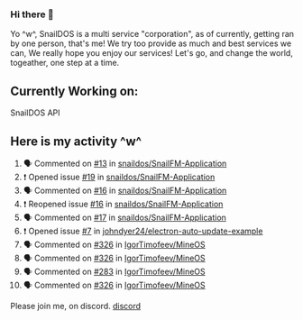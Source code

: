 ### Hi there 👋
Yo ^w^,
SnailDOS is a multi service "corporation", as of currently, getting ran by one person, that's me!
We try too provide as much and best services we can, We really hope you enjoy our services!
Let's go, and change the world, togeather, one step at a time.
## Currently Working on:
SnailDOS API
## Here is my activity ^w^
<!--START_SECTION:activity-->
1. 🗣 Commented on [#13](https://github.com/snaildos/SnailFM-Application/issues/13) in [snaildos/SnailFM-Application](https://github.com/snaildos/SnailFM-Application)
2. ❗️ Opened issue [#19](https://github.com/snaildos/SnailFM-Application/issues/19) in [snaildos/SnailFM-Application](https://github.com/snaildos/SnailFM-Application)
3. 🗣 Commented on [#16](https://github.com/snaildos/SnailFM-Application/issues/16) in [snaildos/SnailFM-Application](https://github.com/snaildos/SnailFM-Application)
4. ❗️ Reopened issue [#16](https://github.com/snaildos/SnailFM-Application/issues/16) in [snaildos/SnailFM-Application](https://github.com/snaildos/SnailFM-Application)
5. 🗣 Commented on [#17](https://github.com/snaildos/SnailFM-Application/issues/17) in [snaildos/SnailFM-Application](https://github.com/snaildos/SnailFM-Application)
6. ❗️ Opened issue [#7](https://github.com/johndyer24/electron-auto-update-example/issues/7) in [johndyer24/electron-auto-update-example](https://github.com/johndyer24/electron-auto-update-example)
7. 🗣 Commented on [#326](https://github.com/IgorTimofeev/MineOS/issues/326) in [IgorTimofeev/MineOS](https://github.com/IgorTimofeev/MineOS)
8. 🗣 Commented on [#326](https://github.com/IgorTimofeev/MineOS/issues/326) in [IgorTimofeev/MineOS](https://github.com/IgorTimofeev/MineOS)
9. 🗣 Commented on [#283](https://github.com/IgorTimofeev/MineOS/issues/283) in [IgorTimofeev/MineOS](https://github.com/IgorTimofeev/MineOS)
10. 🗣 Commented on [#326](https://github.com/IgorTimofeev/MineOS/issues/326) in [IgorTimofeev/MineOS](https://github.com/IgorTimofeev/MineOS)
<!--END_SECTION:activity-->
Please join me, on discord.
[discord](https://invite.gg/snaildos)
